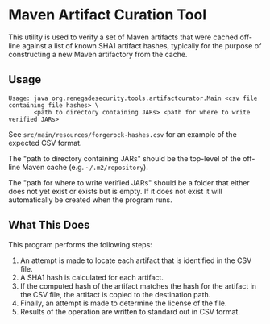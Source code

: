 # Maven Artifact Curation Tool
This utility is used to verify a set of Maven artifacts that were cached off-line against a list of
known SHA1 artifact hashes, typically for the purpose of constructing a new Maven artifactory from
the cache.

## Usage
```
Usage: java org.renegadesecurity.tools.artifactcurator.Main <csv file containing file hashes> \
       <path to directory containing JARs> <path for where to write verified JARs>       
```

See `src/main/resources/forgerock-hashes.csv` for an example of the expected CSV format.

The "path to directory containing JARs" should be the top-level of the off-line Maven cache
(e.g. `~/.m2/repository`).

The "path for where to write verified JARs" should be a folder that either does not yet exist or
exists but is empty. If it does not exist it will automatically be created when the program runs.


## What This Does
This program performs the following steps:

1. An attempt is made to locate each artifact that is identified in the CSV file.
2. A SHA1 hash is calculated for each artifact.
3. If the computed hash of the artifact matches the hash for the artifact in the CSV file, the
   artifact is copied to the destination path.
4. Finally, an attempt is made to determine the license of the file.
5. Results of the operation are written to standard out in CSV format.
